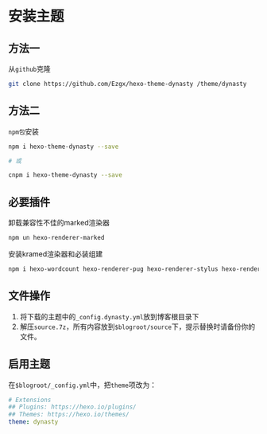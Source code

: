 # 安装主题

## 方法一

从`github`克隆

```bash
git clone https://github.com/Ezgx/hexo-theme-dynasty /theme/dynasty
```

## 方法二

`npm包`安装

```bash
npm i hexo-theme-dynasty --save

# 或

cnpm i hexo-theme-dynasty --save
```

## 必要插件

卸载兼容性不佳的marked渲染器

```bash
npm un hexo-renderer-marked
```

安装kramed渲染器和必装组建

```bash
npm i hexo-wordcount hexo-renderer-pug hexo-renderer-stylus hexo-renderer-kramed hexo-generator-search is-promise object-assign pangu yamljs --save
```

## 文件操作

1. 将下载的主题中的`_config.dynasty.yml`放到博客根目录下
2. 解压`source.7z`，所有内容放到`$blogroot/source`下，提示替换时请备份你的文件。

## 启用主题

在`$blogroot/_config.yml`中，把`theme`项改为：
```yml
# Extensions
## Plugins: https://hexo.io/plugins/
## Themes: https://hexo.io/themes/
theme: dynasty
```